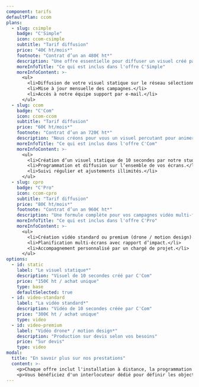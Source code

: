 ```yaml
---
component: tarifs
defaultPlan: ccom
plans:
  - slug: csimple
    badge: "C'Simple"
    icon: ccom-csimple
    subtitle: "Tarif diffusion"
    price: "40€ ht/mois*"
    footnote: "Contrat d’un an 480€ ht*"
    description: "Une offre essentielle pour diffuser un visuel créé par vos soins."
    moreInfoTitle: "Ce qui est inclus dans l'offre C'Simple"
    moreInfoContent: >-
      <ul>
        <li>Diffusion de votre visuel statique sur le réseau sélectionné.</li>
        <li>Mise à jour mensuelle des campagnes.</li>
        <li>Accès à notre équipe support par e-mail.</li>
      </ul>
  - slug: ccom
    badge: "C'Com"
    icon: ccom-ccom
    subtitle: "Tarif diffusion"
    price: "60€ ht/mois*"
    footnote: "Contrat d’un an 720€ ht*"
    description: "Nous créons pour vous un visuel percutant pour animer vos écrans."
    moreInfoTitle: "Ce qui est inclus dans l'offre C'Com"
    moreInfoContent: >-
      <ul>
        <li>Création d’un visuel statique de 10 secondes par notre studio.</li>
        <li>Programmation et diffusion sur l’ensemble de vos écrans.</li>
        <li>Suivi régulier et ajustements illimités.</li>
      </ul>
  - slug: cpro
    badge: "C'Pro"
    icon: ccom-cpro
    subtitle: "Tarif diffusion"
    price: "80€ ht/mois*"
    footnote: "Contrat d’un an 960€ ht*"
    description: "Une formule complète pour vos campagnes vidéo multi-formats."
    moreInfoTitle: "Ce qui est inclus dans l'offre C'Pro"
    moreInfoContent: >-
      <ul>
        <li>Création vidéo standard ou premium (drone / motion design).</li>
        <li>Planification multi-écrans avec rapport d’impact.</li>
        <li>Accompagnement personnalisé par un chargé de projet.</li>
      </ul>
options:
  - id: static
    label: "Le visuel statique*"
    description: "Visuel de 10 secondes créé par C'Com"
    price: "150€ ht / achat unique"
    type: base
    defaultSelected: true
  - id: video-standard
    label: "La vidéo standard*"
    description: "Vidéo de 10 secondes créée par C'Com"
    price: "300€ ht / achat unique"
    type: video
  - id: video-premium
    label: "Vidéo drone* / motion design*"
    description: "Production sur devis selon vos besoins"
    price: "Sur devis"
    type: video
modal:
  title: "En savoir plus sur nos prestations"
  content: >-
    <p>Chaque offre inclut l'installation à distance, la programmation de vos campagnes et un suivi mensuel.</p>
    <p>Vous bénéficiez d'un interlocuteur dédié pour définir les objectifs et ajuster vos contenus aux temps forts de votre communication.</p>
---
```

